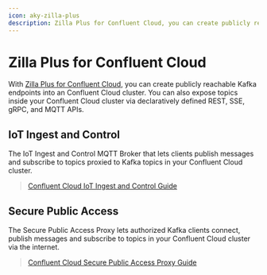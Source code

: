```yaml
---
icon: aky-zilla-plus
description: Zilla Plus for Confluent Cloud, you can create publicly reachable Kafka endpoints into an Confluent Cloud cluster. You can also expose topics inside your Confluent Cloud cluster via declaratively defined REST, SSE, gRPC, and MQTT APIs.
---
```


# Zilla Plus for Confluent Cloud

With [Zilla Plus for Confluent Cloud](https://aws.amazon.com/marketplace/pp/prodview-eblxkinsqbaks), you can create publicly reachable Kafka endpoints into an Confluent Cloud cluster. You can also expose topics inside your Confluent Cloud cluster via declaratively defined REST, SSE, gRPC, and MQTT APIs.

## IoT Ingest and Control

The IoT Ingest and Control MQTT Broker that lets clients publish messages and subscribe to topics proxied to Kafka topics in your Confluent Cloud cluster.

> [Confluent Cloud IoT Ingest and Control Guide](./iot-ingest-control.md)

## Secure Public Access

The Secure Public Access Proxy lets authorized Kafka clients connect, publish messages and subscribe to topics in your Confluent Cloud cluster via the internet.

> [Confluent Cloud Secure Public Access Proxy Guide](./secure-public-access.md)
